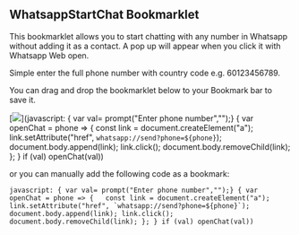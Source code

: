 ## WhatsappStartChat Bookmarklet

This bookmarklet allows you to start chatting with any number in Whatsapp without adding it as a contact. A pop up will appear when you click it with Whatsapp Web open.

Simple enter the full phone number with country code e.g. 60123456789.

You can drag and drop the bookmarklet below to your Bookmark bar to save it.

[<img src="https://i.imgur.com/g3thKWA.png">](javascript: { var val= prompt("Enter phone number","");} { var openChat = phone => {   const link = document.createElement("a");   link.setAttribute("href", `whatsapp://send?phone=${phone}`); document.body.append(link); link.click();   document.body.removeChild(link); }; } if (val) openChat(val))

or you can manually add the following code as a bookmark:

```
javascript: { var val= prompt("Enter phone number","");} { var openChat = phone => {   const link = document.createElement("a");   link.setAttribute("href", `whatsapp://send?phone=${phone}`); document.body.append(link); link.click();   document.body.removeChild(link); }; } if (val) openChat(val))
```

